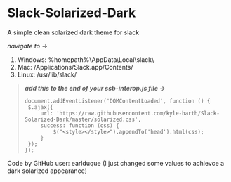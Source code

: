# Slack-Solarized-Dark

A simple clean solarized dark theme for slack

*navigate to ->*
1. Windows: %homepath%\AppData\Local\slack\
2. Mac: /Applications/Slack.app/Contents/
3. Linux: /usr/lib/slack/

>***add this to the end of your ssb-interop.js file ->***
>
>```// solarized theme
>document.addEventListener('DOMContentLoaded', function () {
>  $.ajax({
>      url: 'https://raw.githubusercontent.com/kyle-barth/Slack-Solarized-Dark/master/solarized.css',
>      success: function (css) {
>          $("<style></style>").appendTo('head').html(css);
>      }
>  });
>});

Code by GitHub user: earlduque
(I just changed some values to achievce a dark solarized appearance)
